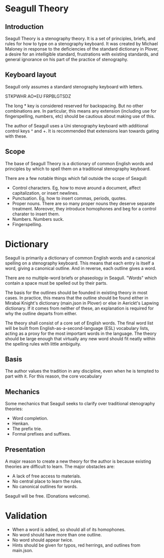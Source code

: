 # Seagull Theory

## Introduction

Seagull Theory is a stenography theory. It is a set of principles, briefs, and rules for how to type on a stenography keyboard. It was created by Michael Maloney in response to the deficiencies of the standard dictionary in Plover, a desire for an intelligible standard, frustrations with existing standards, and general ignorance on his part of the practice of stenography.

## Keyboard layout

Seagull only assumes a standard stenography keyboard with letters.

STKPWHR AO\*EU FRPBLGTSDZ

The long \* key is considered reserved for backspacing. But no other combinations are. In particular, this means any extension (including use for fingerspelling, numbers, etc) should be cautious about making use of this.

The author of Seagull uses a Uni stenography keyboard with additional control keys ^ and +. It is recommended that extensions lean towards gating with these.

## Scope

The base of Seagull Theory is a dictionary of common English words and principles by which to spell them on a traditional stenography keyboard.

There are a few notable things which fall outside the scope of Seagull:

- Control characters. Eg, how to move around a document, affect capitalization, or insert newlines.
- Punctuation. Eg, how to insert commas, periods, quotes.
- Proper nouns. There are so many proper nouns they deserve separate treatment. Moreover, they introduce homophones and beg for a control charater to insert them.
- Numbers. Numbers suck.
- Fingerspelling.

# Dictionary

Seagull is primarily a dictionary of common English words and a canonical spelling on a stenography keyboard. This means that each entry is itself a word, giving a canonical outline. And in reverse, each outline gives a word.

There are no multiple-word briefs or phaseology in Seagull. "Words" which contain a space must be spelled out by their parts.

The basis for the outlines should be founded in existing theory in most cases. In practice, this means that the outline should be found either in Mirabai Knight's dictionary (main.json in Plover) or else in Aerickt's Lapwing dictionary. If it comes from neither of these, an explanation is required for why the outline departs from either.

The theory shall consist of a core set of English words. The final word list will be built from English-as-a-second-language (ESL) vocabulary lists, acting as a proxy for the most important words in the language. The theory should be large enough that virtually any new word should fit neatly within the spelling rules with little ambiguity.

## Basis

The author values the tradition in any discipline, even when he is tempted to part with it. For this reason, the core vocabulary

## Mechanics

Some mechanics that Seagull seeks to clarify over traditional stenography theories:

- Word completion.
- Henkan.
- The prefix trie.
- Formal prefixes and suffixes.


## Presentation

A major reason to create a new theory for the author is because existing theories are difficult to learn. The major obstacles are:

- A lack of free access to materials.
- No central place to learn the rules.
- No canonical outlines for words.

Seagull will be free. (Donations welcome).

# Validation

- When a word is added, so should all of its homophones.
- No word should have more than one outline.
- No word should appear twice.
- Hints should be given for typos, red herrings, and outlines from main.json.
